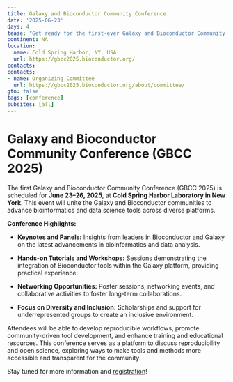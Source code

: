 ```yaml
---
title: Galaxy and Bioconductor Community Conference 
date: '2025-06-23'
days: 4
tease: "Get ready for the first-ever Galaxy and Bioconductor Community Conference (GBCC 2025)! Join us in New York for an unforgettable event packed with cutting-edge bioinformatics workshops, inspiring keynotes, and amazing networking opportunities. "
continent: NA
location:
  name: Cold Spring Harbor, NY, USA
  url: https://gbcc2025.bioconductor.org/
contacts:
contacts: 
- name: Organizing Committee
  url: https://gbcc2025.bioconductor.org/about/committee/
gtn: false
tags: [conference]
subsites: [all]
---
```


# Galaxy and Bioconductor Community Conference (GBCC 2025)

The first Galaxy and Bioconductor Community Conference (GBCC 2025) is scheduled for **June 23–26, 2025**, at **Cold Spring Harbor Laboratory in New York**. This event will unite the Galaxy and Bioconductor communities to advance bioinformatics and data science tools across diverse platforms.

**Conference Highlights:**

- **Keynotes and Panels:** Insights from leaders in Bioconductor and Galaxy on the latest advancements in bioinformatics and data analysis.
  
- **Hands-on Tutorials and Workshops:** Sessions demonstrating the integration of Bioconductor tools within the Galaxy platform, providing practical experience.

- **Networking Opportunities:** Poster sessions, networking events, and collaborative activities to foster long-term collaborations.

- **Focus on Diversity and Inclusion:** Scholarships and support for underrepresented groups to create an inclusive environment.

Attendees will be able to develop reproducible workflows, promote community-driven tool development, and enhance training and educational resources. This conference serves as a platform to discuss reproducibility and open science, exploring ways to make tools and methods more accessible and transparent for the community.

Stay tuned for more information and [registration](https://gbcc2025.bioconductor.org/registration/conference/)!
